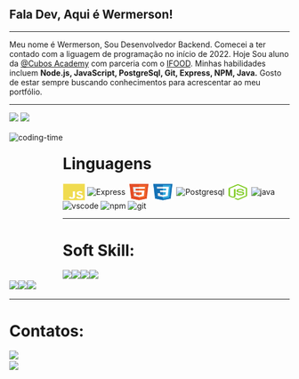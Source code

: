 ## Fala <b>Dev,</b> Aqui é Wermerson!
<hr>
Meu nome é Wermerson, Sou Desenvolvedor Backend. Comecei a ter contado com a liguagem de programação no início de 2022. Hoje Sou aluno da <a href="https://www.linkedin.com/school/cubos-academy/">@Cubos Academy</a> com parceria com o <a href="https://www.linkedin.com/company/ifood-/">IFOOD</a>. Minhas habilidades incluem <b>Node.js, JavaScript, PostgreSql, Git, Express, NPM, Java.</b> Gosto de estar sempre buscando conhecimentos para acrescentar ao meu portfólio.
<br>
<hr>
<div>
<img  height="180em" src="https://github-readme-stats.vercel.app/api?username=wermersonmacs&show_icons=true&theme=great-gatsby&include_all_commits=true&count_private=true"/>
<img  height="180em" src="https://github-readme-stats.vercel.app/api/top-langs/?username=wermersonmacs&layout=compact&langs_count=16&theme=great-gatsby"/>
</div>
<div > 
  <div style="display: inline_block"><br>
    <img align="left" height="250" alt="coding-time" src="code.gif">
    <h1>Linguagens</h1>
    <img align="center" height="30" width="40" alt="js-icon"  src="https://raw.githubusercontent.com/devicons/devicon/master/icons/javascript/javascript-plain.svg">
    <img align="center" height="30" width="40" alt="Express" src="https://cdn.jsdelivr.net/gh/devicons/devicon/icons/express/express-original.svg">
    <img align="center" height="30" width="40" alt="html-icon" src="https://raw.githubusercontent.com/devicons/devicon/master/icons/html5/html5-original.svg">
    <img align="center" height="30" width="40" alt="css-icon" src="https://raw.githubusercontent.com/devicons/devicon/master/icons/css3/css3-original.svg">
    <img align="center" height="30" width="40" alt="Postgresql" src="https://cdn.jsdelivr.net/gh/devicons/devicon/icons/postgresql/postgresql-original-wordmark.svg">
    <img align="center" height="30" width="40" alt="nodejs-icon" src="https://raw.githubusercontent.com/devicons/devicon/master/icons/nodejs/nodejs-original.svg">
    <img align="center" height="30" width="40" alt="java" src="https://cdn.jsdelivr.net/gh/devicons/devicon/icons/java/java-original.svg">
    <img align="center" height="30" width="40" alt="vscode" src="https://cdn.jsdelivr.net/gh/devicons/devicon/icons/vscode/vscode-original.svg" />
    <img align="center" height="30" width="40" alt="npm"src="https://cdn.jsdelivr.net/gh/devicons/devicon/icons/npm/npm-original-wordmark.svg" />
    <img align="center" height="30" width="40" alt="git"src="https://cdn.jsdelivr.net/gh/devicons/devicon/icons/git/git-original-wordmark.svg" /> 
   </div>
  <hr>
    <div>
    <h1>Soft Skill:</h1>
    <img src="https://img.shields.io/badge/Node.js-43853D?style=for-the-badge&logo=node.js&logoColor=white"><img src="https://img.shields.io/badge/JavaScript-F7DF1E?style=for-the-badge&logo=javascript&logoColor=black"><img src="https://img.shields.io/badge/Java-ED8B00?style=for-the-badge&logo=openjdk&logoColor=white"><img src="https://img.shields.io/badge/Express.js-404D59?style=for-the-badge"><br>
    <img src="https://img.shields.io/badge/PostgreSQL-316192?style=for-the-badge&logo=postgresql&logoColor=white"><img src="https://img.shields.io/badge/HTML-239120?style=for-the-badge&logo=html5&logoColor=white"><img src="https://img.shields.io/badge/CSS-239120?&style=for-the-badge&logo=css3&logoColor=white">
  </div>
  <hr>
  <div>
    <h1>Contatos:</h1>
    <a href="https://wa.me/5588996365235"><img src="https://img.shields.io/badge/WhatsApp-25D366?style=for-the-badge&logo=whatsapp&logoColor=white"></a> <br>
    <a href="https://www.linkedin.com/in/wermerson-macedo/"><img src="https://img.shields.io/badge/LinkedIn-0077B5?style=for-the-badge&logo=linkedin&logoColor=white"></a>
  </div>

